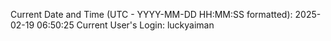 Current Date and Time (UTC - YYYY-MM-DD HH:MM:SS formatted): 2025-02-19 06:50:25
Current User's Login: luckyaiman
